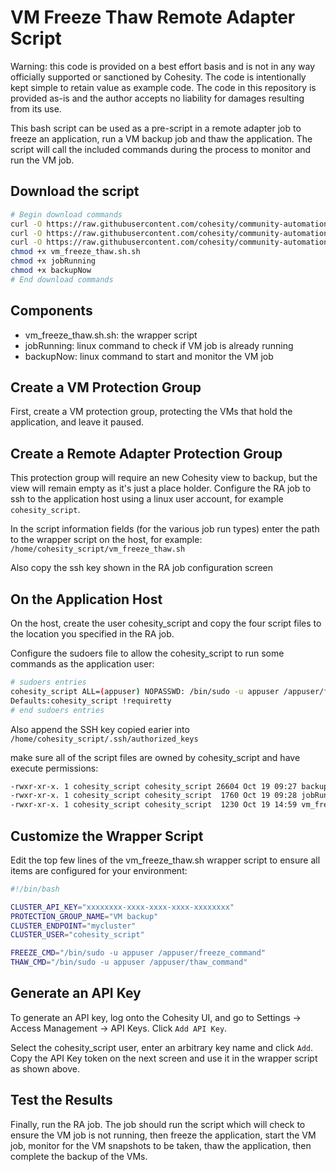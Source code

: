 # VM Freeze Thaw Remote Adapter Script

Warning: this code is provided on a best effort basis and is not in any way officially supported or sanctioned by Cohesity. The code is intentionally kept simple to retain value as example code. The code in this repository is provided as-is and the author accepts no liability for damages resulting from its use.

This bash script can be used as a pre-script in a remote adapter job to freeze an application, run a VM backup job and thaw the application. The script will call the included commands during the process to monitor and run the VM job.

## Download the script

```bash
# Begin download commands
curl -O https://raw.githubusercontent.com/cohesity/community-automation-samples/main/bash/vm_freeze_thaw/vm_freeze_thaw.sh.sh
curl -O https://raw.githubusercontent.com/cohesity/community-automation-samples/main/linux/jobRunning/jobRunning
curl -O https://raw.githubusercontent.com/cohesity/community-automation-samples/main/linux/backupNow/backupNow
chmod +x vm_freeze_thaw.sh.sh
chmod +x jobRunning
chmod +x backupNow
# End download commands
```

## Components

* vm_freeze_thaw.sh.sh: the wrapper script
* jobRunning: linux command to check if VM job is already running
* backupNow: linux command to start and monitor the VM job

## Create a VM Protection Group

First, create a VM protection group, protecting the VMs that hold the application, and leave it paused.

## Create a Remote Adapter Protection Group

This protection group will require an new Cohesity view to backup, but the view will remain empty as it's just a place holder. Configure the RA job to ssh to the application host using a linux user account, for example `cohesity_script`.

In the script information fields (for the various job run types) enter the path to the wrapper script on the host, for example: `/home/cohesity_script/vm_freeze_thaw.sh`

Also copy the ssh key shown in the RA job configuration screen

## On the Application Host

On the host, create the user cohesity_script and copy the four script files to the location you specified in the RA job.

Configure the sudoers file to allow the cohesity_script to run some commands as the application user:

```bash
# sudoers entries
cohesity_script ALL=(appuser) NOPASSWD: /bin/sudo -u appuser /appuser/freeze_command, /bin/sudo -u appuser /appuser/thaw_command
Defaults:cohesity_script !requiretty
# end sudoers entries
```

Also append the SSH key copied earier into `/home/cohesity_script/.ssh/authorized_keys`

make sure all of the script files are owned by cohesity_script and have execute permissions:

```bash
-rwxr-xr-x. 1 cohesity_script cohesity_script 26604 Oct 19 09:27 backupNow
-rwxr-xr-x. 1 cohesity_script cohesity_script  1760 Oct 19 09:28 jobRunning
-rwxr-xr-x. 1 cohesity_script cohesity_script  1230 Oct 19 14:59 vm_freeze_thaw.sh
```

## Customize the Wrapper Script

Edit the top few lines of the vm_freeze_thaw.sh wrapper script to ensure all items are configured for your environment:

```bash
#!/bin/bash

CLUSTER_API_KEY="xxxxxxxx-xxxx-xxxx-xxxx-xxxxxxxx"
PROTECTION_GROUP_NAME="VM backup"
CLUSTER_ENDPOINT="mycluster"
CLUSTER_USER="cohesity_script"

FREEZE_CMD="/bin/sudo -u appuser /appuser/freeze_command"
THAW_CMD="/bin/sudo -u appuser /appuser/thaw_command"
```

## Generate an API Key

To generate an API key, log onto the Cohesity UI, and go to Settings -> Access Management -> API Keys. Click `Add API Key`.

Select the cohesity_script user, enter an arbitrary key name and click `Add`. Copy the API Key token on the next screen and use it in the wrapper script as shown above.

## Test the Results

Finally, run the RA job. The job should run the script which will check to ensure the VM job is not running, then freeze the application, start the VM job, monitor for the VM snapshots to be taken, thaw the application, then complete the backup of the VMs.
